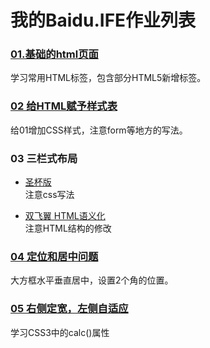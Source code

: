 # 我的Baidu.IFE作业列表

###     [01.基础的html页面](http://yzg1943.github.io/baidu.IFE/task_001.html)
学习常用HTML标签，包含部分HTML5新增标签。

### [02 给HTML赋予样式表](http://yzg1943.github.io/baidu.IFE/task_002.html)
给01增加CSS样式，注意form等地方的写法。

### 03 三栏式布局
- [圣杯版](http://yzg1943.github.io/baidu.IFE/task_003-sb.html)  
 注意css写法

- [双飞翼 HTML语义化](http://yzg1943.github.io/baidu.IFE/task_003-sfy.html)  
注意HTML结构的修改

### [04 定位和居中问题](http://yzg1943.github.io/baidu.IFE/task_004.html)
大方框水平垂直居中，设置2个角的位置。

### [05 右侧定宽，左侧自适应](http://yzg1943.github.io/baidu.IFE/task_005.html)
学习CSS3中的calc()属性
